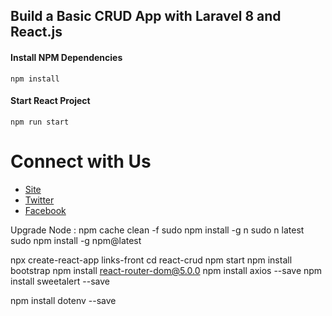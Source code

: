 ## Build a Basic CRUD App with Laravel 8 and React.js

#### Install NPM Dependencies

```
npm install
```

#### Start React Project

```
npm run start
```

# Connect with Us

- [Site](https://techvblogs.com/?ref=githubrepo)
- [Twitter](https://twitter.com/techvblogs)
- [Facebook](https://facebook.com/techvblogs)


Upgrade Node :
npm cache clean -f 
sudo npm install -g n
sudo n latest 
sudo npm install -g npm@latest

npx create-react-app links-front
cd react-crud
npm start
npm install bootstrap
npm install react-router-dom@5.0.0
npm install axios --save
npm install sweetalert --save

npm install dotenv --save